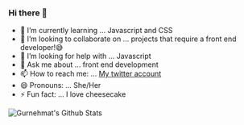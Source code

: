 ### Hi there 👋

- 🌱 I’m currently learning ... Javascript and CSS
- 👯 I’m looking to collaborate on ... projects that require a front end developer!😅
- 🤔 I’m looking for help with ... Javascript
- 💬 Ask me about ... front end development
- 📫 How to reach me: ... [My twitter account](https://twitter.com/gurnehmat)
- 😄 Pronouns: ... She/Her
- ⚡ Fun fact: ... I love cheesecake

![Gurnehmat's Github Stats](https://github-readme-stats.vercel.app/api?username=gkdhindsa&show_icons=true_color=fff&icon_color=037AFE&text_color=000000&bg_color=ffffff)
